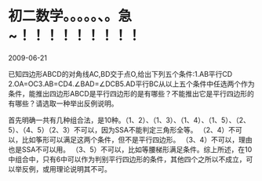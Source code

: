 # 初二数学。。。。。、。急~！！！！！！！！！
2009-06-21


已知四边形ABCD的对角线AC,BD交于点O,给出下列五个条件:1.AB平行CD  2.OA=OC3.AB=CD4.∠BAD=∠DCB5.AD平行BC从以上五个条件中任选两个作为条件，能推出四边形ABCD是平行四边形的是有哪些？不能推出它是平行四边形的有哪些？请选取一种举出反例说明。


首先明确一共有几种组合法，是10种。（1、2）、（1、3）、（1、4）、（1、5）、（2、5）、（4、5）（2、3）不可以，因为SSA不能判定三角形全等。 （2、4）不可以，比如筝形可以满足这两个条件，但不是平行四边形。 （3、4）不可以，理由也是SSA不可以用。  （3、5）不可以，比如等腰梯形满足条件。综上所述，在10中组合中，只有6中可以作为判别平行四边形的条件，其他四个之所以不成立，可以举反例，或用理论说明其不可。

